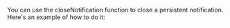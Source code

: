 You can use the closeNotification function to close a persistent notification. Here's an example of how to do it: